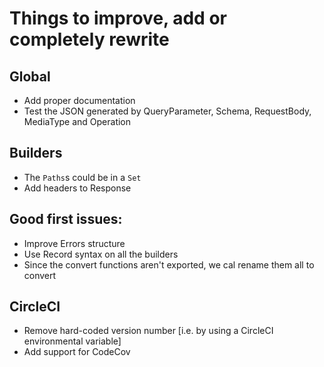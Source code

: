 # Things to improve, add or completely rewrite


## Global

- Add proper documentation
- Test the JSON generated by QueryParameter, Schema, RequestBody, MediaType and Operation

## Builders

- The `Paths`s could be in a `Set`
- Add headers to Response

## Good first issues:

- Improve Errors structure
- Use Record syntax on all the builders
- Since the convert functions aren't exported, we cal rename them all to convert

## CircleCI

- Remove hard-coded version number [i.e. by using a CircleCI environmental variable]
- Add support for CodeCov
